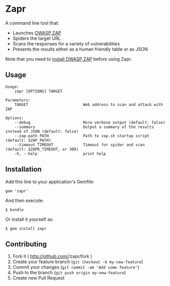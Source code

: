 # Zapr

A command line tool that:

* Launches [OWASP ZAP](https://www.owasp.org/index.php/OWASP_Zed_Attack_Proxy_Project)
* Spiders the target URL
* Scans the responses for a variety of vulnerabilities
* Presents the results either as a human friendly table or as JSON

Note that you need to [install OWASP ZAP](https://code.google.com/p/zaproxy/wiki/Downloads?tm=2) before using Zapr.

## Usage

```
Usage:
    zapr [OPTIONS] TARGET

Parameters:
    TARGET                        Web address to scan and attack with ZAP

Options:
    --debug                       More verbose output (default: false)
    --summary                     Output a summary of the results instead of JSON (default: false)
    --zap-path PATH               Path to zap.sh startup script (default: $ZAP_PATH)
    --timeout TIMEOUT             Timeout for spider and scan (default: $ZAPR_TIMEOUT, or 300)
    -h, --help                    print help
```


## Installation

Add this line to your application's Gemfile:

    gem 'zapr'

And then execute:

    $ bundle

Or install it yourself as:

    $ gem install zapr

## Contributing

1. Fork it ( http://github.com/<my-github-username>/zapr/fork )
2. Create your feature branch (`git checkout -b my-new-feature`)
3. Commit your changes (`git commit -am 'Add some feature'`)
4. Push to the branch (`git push origin my-new-feature`)
5. Create new Pull Request
